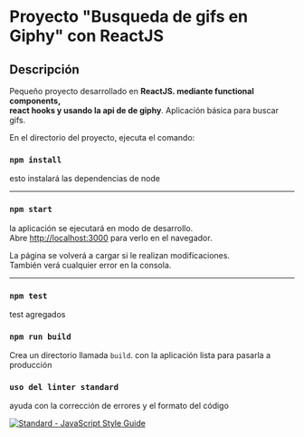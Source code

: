 # Proyecto "Busqueda de gifs en Giphy" con ReactJS

## Descripción

Pequeño proyecto desarrollado en **ReactJS. mediante functional components,** \
**react hooks y usando la api de de giphy**. 
Aplicación básica para buscar gifs.

En el directorio del proyecto, ejecuta el comando:

### `npm install`

esto instalará las dependencias de node

---

### `npm start`

la aplicación se ejecutará en modo de desarrollo. \
Abre [http://localhost:3000](http://localhost:3000) para verlo en el navegador.

La página se volverá a cargar si le realizan modificaciones. \
También verá cualquier error en la consola.

---

### `npm test`

test agregados

### `npm run build`

Crea un directorio llamada `build`. con la aplicación lista para pasarla a producción


### `uso del linter standard`
ayuda con la corrección de errores y el formato del código 

[![Standard - JavaScript Style Guide](https://img.shields.io/badge/code%20style-standard-brightgreen.svg)](https://standardjs.com/)
